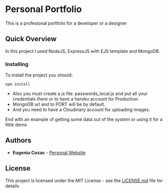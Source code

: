 # Personal Portfolio

This is a profesional portfolio for a developer or a designer

## Quick Overview

In this project I used NodeJS, ExpressJS with EJS template and MongoDB.

### Installing

To install the project you should:

```
npm install
```

* Also you must create a js file: passwords_local.js and put all your credentials there or to have a heroku account for Production.
* MongoDB url and to PORT will be by default.
* And you need to have a Cloudinary account for uploading images.


End with an example of getting some data out of the system or using it for a little demo

## Authors

* **Eugeniu Cozac** - [Personal Website](http://eugenecozac.com/)

## License

This project is licensed under the MIT License - see the [LICENSE.md](LICENSE.md) file for details